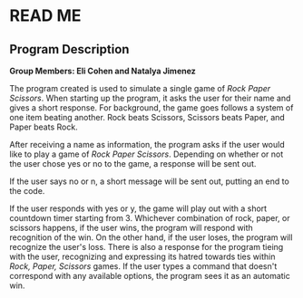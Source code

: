 # READ ME

## Program Description
**Group Members: Eli Cohen and Natalya Jimenez**

The program created is used to simulate a single game of *Rock Paper Scissors*. When starting up the program, it asks the user for their name and gives a short response. For background, the game goes follows a system of one item beating another. Rock beats Scissors, Scissors beats Paper, and Paper beats Rock.

After receiving a name as information, the program asks if the user would like to play a game of *Rock Paper Scissors*. Depending on whether or not the user chose yes or no to the game, a response will be sent out. 

If the user says no or n, a short message will be sent out, putting an end to the code.

If the user responds with yes or y, the game will play out with a short countdown timer starting from 3. Whichever combination of rock, paper, or scissors happens, if the user wins, the program will respond with recognition of the win. On the other hand, if the user loses, the program will recognize the user's loss.
There is also a response for the program tieing with the user, recognizing and expressing its hatred towards ties within *Rock, Paper, Scissors* games. If the user types a command that doesn't correspond with any available options, the program sees it as an automatic win. 
